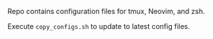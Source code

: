 Repo contains configuration files for tmux, Neovim, and zsh.

Execute `copy_configs.sh` to update to latest config files.

